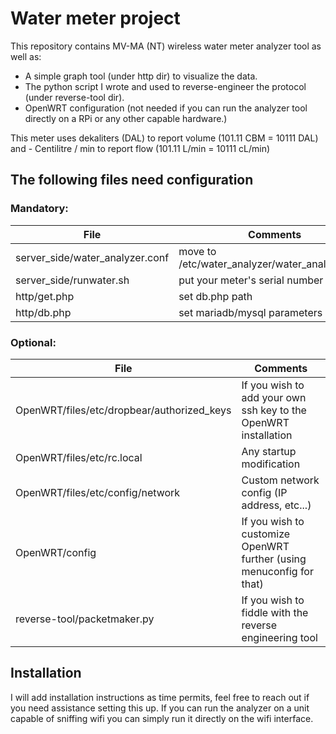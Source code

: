 # Water meter project

This repository contains MV-MA (NT) wireless water meter analyzer tool as well as:
- A simple graph tool (under http dir) to visualize the data.
- The python script I wrote and used to reverse-engineer the protocol (under reverse-tool dir).
- OpenWRT configuration (not needed if you can run the analyzer tool directly on a RPi or any other capable hardware.)

This meter uses dekaliters (DAL) to report volume (101.11 CBM = 10111 DAL) and -
Centilitre / min to report flow (101.11 L/min = 10111 cL/min)
  
## The following files need configuration

### Mandatory:
| File |  Comments |
| ------ | ------ |
| server_side/water_analyzer.conf | move to /etc/water_analyzer/water_analyzer.conf |
| server_side/runwater.sh | put your meter's serial number |
| http/get.php | set db.php path|
| http/db.php | set mariadb/mysql parameters|

### Optional:
| File |  Comments |
| ------ | ------ |
| OpenWRT/files/etc/dropbear/authorized_keys | If you wish to add your own ssh key to the OpenWRT installation |
| OpenWRT/files/etc/rc.local | Any startup modification |
| OpenWRT/files/etc/config/network | Custom network config (IP address, etc...) |
| OpenWRT/config | If you wish to customize OpenWRT further (using menuconfig for that) |
| reverse-tool/packetmaker.py | If you wish to fiddle with the reverse engineering tool |

## Installation

I will add installation instructions as time permits, feel free to reach out if you need assistance setting this up.
If you can run the analyzer on a unit capable of sniffing wifi you can simply run it directly on the wifi interface.
